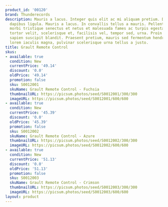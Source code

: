 ```yaml
---
product_id: '00120'
brand: Thunderecords
description: Mauris a lacus. Integer quis elit ac mi aliquam pretium. Donec laoreet
  dapibus ligula. Mauris a lacus. In convallis tellus a mauris. Pellentesque habitant
  morbi tristique senectus et netus et malesuada fames ac turpis egestas. Quisque
  tortor velit, scelerisque et, facilisis vel, tempor sed, urna. Proin eu ligula ac
  sapien suscipit blandit. Praesent pretium, mauris sed fermentum hendrerit, nulla
  lorem iaculis magna, pulvinar scelerisque urna tellus a justo.
title: Grault Remote Control
skus:
- available: true
  condition: New
  currentPrice: '49.14'
  discount: '0.0'
  oldPrice: '49.14'
  promotion: false
  sku: S0012001
  skuName: Grault Remote Control - Fuchsia
  thumbnailURL: https://picsum.photos/seed/S0012001/300/300
  imageURL: https://picsum.photos/seed/S0012001/600/600
- available: true
  condition: New
  currentPrice: '45.39'
  discount: '0.0'
  oldPrice: '45.39'
  promotion: false
  sku: S0012002
  skuName: Grault Remote Control - Azure
  thumbnailURL: https://picsum.photos/seed/S0012002/300/300
  imageURL: https://picsum.photos/seed/S0012002/600/600
- available: true
  condition: New
  currentPrice: '51.13'
  discount: '0.0'
  oldPrice: '51.13'
  promotion: false
  sku: S0012003
  skuName: Grault Remote Control - Crimson
  thumbnailURL: https://picsum.photos/seed/S0012003/300/300
  imageURL: https://picsum.photos/seed/S0012003/600/600
layout: product
---
```

